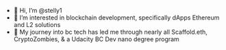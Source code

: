 - 👋 Hi, I’m @stelly1
- 👀 I’m interested in blockchain development, specifically dApps Ethereum and L2 solutions
- 🌱 My journey into bc tech has led me through nearly all Scaffold.eth, CryptoZombies, & a Udacity BC Dev nano degree program
